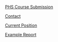 
[PHS Course Submission](https://adrian-minnig.github.io/PHS_Course_Submission)

[Contact](https://adrian-minnig.github.io/contact)

[Current Position](http://www.vphi.ch/ueber_uns/team/minnig_adrian/index_ger.html)

[Example Report](https://github.com/Adrian-Minnig/Adrian-Minnig.github.io/blob/main/Example_Report_Quarto.html)
